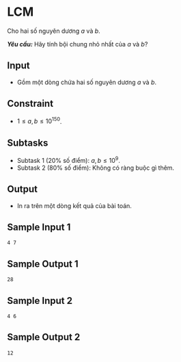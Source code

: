 # LCM

Cho hai số nguyên dương $a$ và $b$. 

***Yêu cầu:*** Hãy tính bội chung nhỏ nhất của $a$ và $b?$

## Input

- Gồm một dòng chứa hai số nguyên dương $a$ và $b$.

## Constraint

- $1 \le a, b \le 10^{150}$.

## Subtasks

- Subtask $1$ ($20\%$ số điểm): $a,b \le 10^9$.
- Subtask $2$ ($80\%$ số điểm): Không có ràng buộc gì thêm.

## Output

- In ra trên một dòng kết quả của bài toán.

## Sample Input 1

```
4 7
```

## Sample Output 1

```
28
```

## Sample Input 2

```
4 6
```

## Sample Output 2

```
12
```